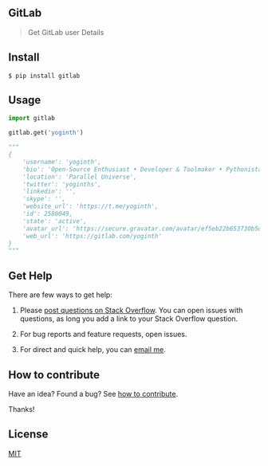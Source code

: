 ## GitLab

> Get GitLab user Details

## Install

```
$ pip install gitlab
```

## Usage

```python
import gitlab

gitlab.get('yoginth')

"""
{
	'username': 'yoginth',
	'bio': 'Open-Source Enthusiast • Developer & Toolmaker • Pythonista 🐍 • Issue Resolver • Jack 🃏 of all trades, master of none • Beating the odds • I 💜 science 🌌',
	'location': 'Parallel Universe',
	'twitter': 'yoginths',
	'linkedin': '',
	'skype': '',
	'website_url': 'https://t.me/yoginth',
	'id': 2580049,
	'state': 'active',
	'avatar_url': 'https://secure.gravatar.com/avatar/ef5eb22b653730b5d7d7c32a73ff64e7?s=80&d=identicon',
	'web_url': 'https://gitlab.com/yoginth'
}
"""
```

## Get Help

There are few ways to get help:

 1. Please [post questions on Stack Overflow](https://stackoverflow.com/questions/ask). You can open issues with questions, as long you add a link to your Stack Overflow question.

 2. For bug reports and feature requests, open issues.

 3. For direct and quick help, you can [email me](mailto://yoginth@zoho.com).

## How to contribute
Have an idea? Found a bug? See [how to contribute][contributing].

Thanks!

## License

[MIT][license]

[LICENSE]: https://yoginth.mit-license.org/
[contributing]: /CONTRIBUTING.md
